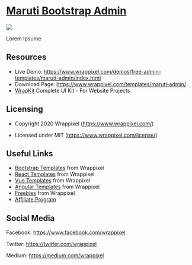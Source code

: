 <!-- # maruti-admin -->
<!-- Heading of Template -->
<h1>
  <a href="https://www.wrappixel.com/templates/maruti-admin/">Maruti Bootstrap Admin</a>
</h1>

<!-- Main image of Template -->
<a target="_blank" href="https://www.wrappixel.com/wp-content/uploads/edd/2020/04/maruti-bootstrap-admin-y.jpg">
  <img src="https://www.wrappixel.com/wp-content/uploads/edd/2020/04/maruti-bootstrap-admin-y.jpg" />
</a>

<!-- Description of Template -->
<p>
  Lorem Ipsume
</p>

<!-- Resources of Template -->
<h2>Resources</h2>
<ul>
<li>  
  Live Demo: <a href="https://www.wrappixel.com/demos/free-admin-templates/maruti-admin/index.html" rel="nofollow">https://www.wrappixel.com/demos/free-admin-templates/maruti-admin/index.html</a>
</li>
<li>
    Download Page: <a href="https://www.wrappixel.com/templates/maruti-admin/" rel="nofollow">
  https://www.wrappixel.com/templates/maruti-admin/</a>
</li>
<li>
    <a href="https://www.wrappixel.com/templates/wrapkit/#demos" rel="nofollow">WrapKit </a>Complete UI Kit - For Website Projects
</li>
</ul>

<!-- Licensing of Template -->
<h2>Licensing</h2>
<ul>
  <li>
    <p>Copyright 2020 Wrappixel (<a href="https://www.wrappixel.com/" rel="nofollow">https://www.wrappixel.com/</a>)</p>
  </li>
  <li>
    <p>Licensed under MIT (<a href="https://www.wrappixel.com/license/">https://www.wrappixel.com/license/</a>)</p>
  </li>
</ul>

<!-- Useful Links of Template -->
<h2>Useful Links</h2>
<ul>
<li><a href="https://www.wrappixel.com" rel="nofollow">Bootstrap Templates</a> from Wrappixel</li>
<li><a href="https://www.wrappixel.com/templates/category/react-templates/" rel="nofollow">React Templates</a> from Wrappixel</li>
<li><a href="https://www.wrappixel.com/templates/category/vuejs-templates/" rel="nofollow">Vue Templates</a> from Wrappixel</li>
<li><a href="https://www.wrappixel.com/templates/category/angular-templates/" rel="nofollow">Angular Templates</a> from Wrappixel</li>
<li><a href="https://www.wrappixel.com/templates/category/free-templates/" rel="nofollow">Freebies</a> from Wrappixel</li>
<li><a href="https://www.wrappixel.com/affiliate-area/" rel="nofollow">Affiliate Program</a></li>
</ul>

<!-- Social Media of Wrappixel -->
<h2>Social Media</h2>
<p>Facebook: <a href="https://www.facebook.com/wrappixel">https://www.facebook.com/wrappixel</a></p>
<p>Twitter: <a href="https://twitter.com/wrappixel">https://twitter.com/wrappixel</a></p>
<p>Medium: <a href="https://medium.com/wrappixel">https://medium.com/wrappixel</a></p>
